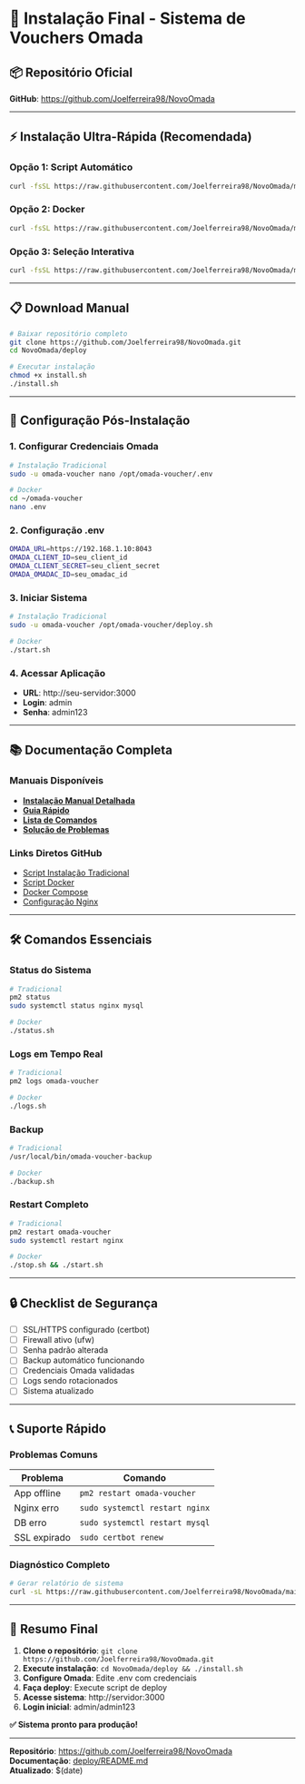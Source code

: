 # 🚀 Instalação Final - Sistema de Vouchers Omada

## 📦 Repositório Oficial
**GitHub**: https://github.com/Joelferreira98/NovoOmada

---

## ⚡ Instalação Ultra-Rápida (Recomendada)

### Opção 1: Script Automático
```bash
curl -fsSL https://raw.githubusercontent.com/Joelferreira98/NovoOmada/main/deploy/install.sh | bash
```

### Opção 2: Docker
```bash
curl -fsSL https://raw.githubusercontent.com/Joelferreira98/NovoOmada/main/deploy/docker-install.sh | bash
```

### Opção 3: Seleção Interativa
```bash
curl -fsSL https://raw.githubusercontent.com/Joelferreira98/NovoOmada/main/deploy/quick-start.sh | bash
```

---

## 📋 Download Manual

```bash
# Baixar repositório completo
git clone https://github.com/Joelferreira98/NovoOmada.git
cd NovoOmada/deploy

# Executar instalação
chmod +x install.sh
./install.sh
```

---

## 🔧 Configuração Pós-Instalação

### 1. Configurar Credenciais Omada
```bash
# Instalação Tradicional
sudo -u omada-voucher nano /opt/omada-voucher/.env

# Docker
cd ~/omada-voucher
nano .env
```

### 2. Configuração .env
```bash
OMADA_URL=https://192.168.1.10:8043
OMADA_CLIENT_ID=seu_client_id
OMADA_CLIENT_SECRET=seu_client_secret
OMADA_OMADAC_ID=seu_omadac_id
```

### 3. Iniciar Sistema
```bash
# Instalação Tradicional
sudo -u omada-voucher /opt/omada-voucher/deploy.sh

# Docker
./start.sh
```

### 4. Acessar Aplicação
- **URL**: http://seu-servidor:3000
- **Login**: admin
- **Senha**: admin123

---

## 📚 Documentação Completa

### Manuais Disponíveis
- **[Instalação Manual Detalhada](MANUAL_INSTALLATION.md)**
- **[Guia Rápido](GUIA_RAPIDO.md)**
- **[Lista de Comandos](COMANDOS_RAPIDOS.md)**
- **[Solução de Problemas](TROUBLESHOOTING.md)**

### Links Diretos GitHub
- [Script Instalação Tradicional](https://raw.githubusercontent.com/Joelferreira98/NovoOmada/main/deploy/install.sh)
- [Script Docker](https://raw.githubusercontent.com/Joelferreira98/NovoOmada/main/deploy/docker-install.sh)
- [Docker Compose](https://raw.githubusercontent.com/Joelferreira98/NovoOmada/main/deploy/docker-compose.yml)
- [Configuração Nginx](https://raw.githubusercontent.com/Joelferreira98/NovoOmada/main/deploy/nginx.conf)

---

## 🛠️ Comandos Essenciais

### Status do Sistema
```bash
# Tradicional
pm2 status
sudo systemctl status nginx mysql

# Docker
./status.sh
```

### Logs em Tempo Real
```bash
# Tradicional
pm2 logs omada-voucher

# Docker
./logs.sh
```

### Backup
```bash
# Tradicional
/usr/local/bin/omada-voucher-backup

# Docker
./backup.sh
```

### Restart Completo
```bash
# Tradicional
pm2 restart omada-voucher
sudo systemctl restart nginx

# Docker
./stop.sh && ./start.sh
```

---

## 🔒 Checklist de Segurança

- [ ] SSL/HTTPS configurado (certbot)
- [ ] Firewall ativo (ufw)
- [ ] Senha padrão alterada
- [ ] Backup automático funcionando
- [ ] Credenciais Omada validadas
- [ ] Logs sendo rotacionados
- [ ] Sistema atualizado

---

## 📞 Suporte Rápido

### Problemas Comuns
| Problema | Comando |
|----------|---------|
| App offline | `pm2 restart omada-voucher` |
| Nginx erro | `sudo systemctl restart nginx` |
| DB erro | `sudo systemctl restart mysql` |
| SSL expirado | `sudo certbot renew` |

### Diagnóstico Completo
```bash
# Gerar relatório de sistema
curl -sL https://raw.githubusercontent.com/Joelferreira98/NovoOmada/main/deploy/diagnostics.sh | bash
```

---

## 🎯 Resumo Final

1. **Clone o repositório**: `git clone https://github.com/Joelferreira98/NovoOmada.git`
2. **Execute instalação**: `cd NovoOmada/deploy && ./install.sh`
3. **Configure Omada**: Edite .env com credenciais
4. **Faça deploy**: Execute script de deploy
5. **Acesse sistema**: http://servidor:3000
6. **Login inicial**: admin/admin123

**✅ Sistema pronto para produção!**

---

**Repositório**: https://github.com/Joelferreira98/NovoOmada  
**Documentação**: [deploy/README.md](README.md)  
**Atualizado**: $(date)
